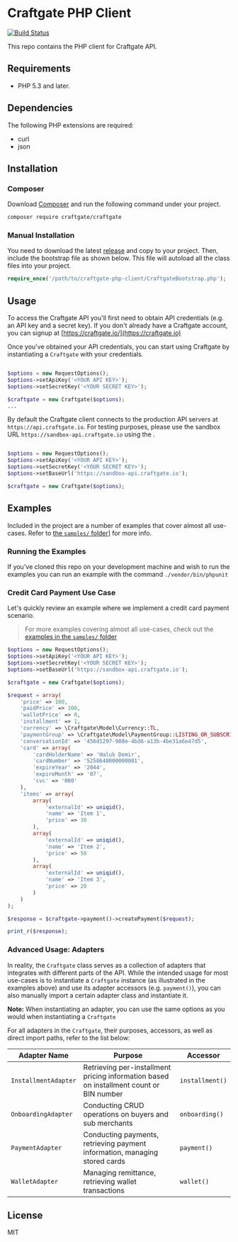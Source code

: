 # Craftgate PHP Client

[![Build Status](https://github.com/craftgate/craftgate-php-client/workflows/Build%20Craftgate%20PHP%20Client/badge.svg?branch=master)](https://github.com/craftgate/craftgate-php-client/actions)

This repo contains the PHP client for Craftgate API.

## Requirements
- PHP 5.3 and later.

## Dependencies
The following PHP extensions are required:
* curl
* json

## Installation
### Composer
Download [Composer](https://getcomposer.org/download/) and run the following command under your project.
```bash
composer require craftgate/craftgate
```

### Manual Installation
You need to download the latest [release](https://github.com/craftgate/craftgate-java-client/releases) and copy to your project. Then, include the bootstrap file as shown below. This file will autoload all the class files into your project.

```php
require_once('/path/to/craftgate-php-client/CraftgateBootstrap.php');
```

## Usage
To access the Craftgate API you'll first need to obtain API credentials (e.g. an API key and a secret key). If you don't already have a Craftgate account, you can signup at [https://craftgate.io/](https://craftgate.io)

Once you've obtained your API credentials, you can start using Craftgate by instantiating a `Craftgate` with your credentials.

```php

$options = new RequestOptions();
$options->setApiKey('<YOUR API KEY>');
$options->setSecretKey('<YOUR SECRET KEY>');

$craftgate = new Craftgate($options);
...

```

By default the Craftgate client connects to the production API servers at `https://api.craftgate.io`. For testing purposes, please use the sandbox URL `https://sandbox-api.craftgate.io` using the .

```php

$options = new RequestOptions();
$options->setApiKey('<YOUR API KEY>');
$options->setSecretKey('<YOUR SECRET KEY>');
$options->setBaseUrl('https://sandbox-api.craftgate.io');

$craftgate = new Craftgate($options);

```

## Examples
Included in the project are a number of examples that cover almost all use-cases. Refer to [the `samples/` folder](./samples)] for more info.

### Running the Examples
If you've cloned this repo on your development machine and wish to run the examples you can run an example with the command `./vendor/bin/phpunit`

### Credit Card Payment Use Case
Let's quickly review an example where we implement a credit card payment scenario.

> For more examples covering almost all use-cases, check out the [examples in the `samples/` folder](./samples)

```php
$options = new RequestOptions();
$options->setApiKey('<YOUR API KEY>');
$options->setSecretKey('<YOUR SECRET KEY>');
$options->setBaseUrl('https://sandbox-api.craftgate.io');

$craftgate = new Craftgate($options);

$request = array(
    'price' => 100,
    'paidPrice' => 100,
    'walletPrice' => 0,
    'installment' => 1,
    'currency' => \Craftgate\Model\Currency::TL,
    'paymentGroup' => \Craftgate\Model\PaymentGroup::LISTING_OR_SUBSCRIPTION,
    'conversationId' => '456d1297-908e-4bd6-a13b-4be31a6e47d5',
    'card' => array(
        'cardHolderName' => 'Haluk Demir',
        'cardNumber' => '5258640000000001',
        'expireYear' => '2044',
        'expireMonth' => '07',
        'cvc' => '000'
    ),
    'items' => array(
        array(
            'externalId' => uniqid(),
            'name' => 'Item 1',
            'price' => 30
        ),
        array(
            'externalId' => uniqid(),
            'name' => 'Item 2',
            'price' => 50
        ),
        array(
            'externalId' => uniqid(),
            'name' => 'Item 3',
            'price' => 20
        )
    )
);

$response = $craftgate->payment()->createPayment($request);

print_r($response);

```

### Advanced Usage: Adapters
In reality, the `Craftgate` class serves as a collection of adapters that integrates with different parts of the API. While the intended usage for most use-cases is to instantiate a `Craftgate` instance (as illustrated in the examples above) and use its adapter accessors (e.g. `payment()`), you can also manually import a certain adapter class and instantiate it.

**Note:** When instantiating an adapter, you can use the same options as you would when instantiating a `Craftgate`

For all adapters in the `Craftgate`, their purposes, accessors, as well as direct import paths, refer to the list below:

| Adapter Name | Purpose | Accessor |
|--------------|---------|----------|
| `InstallmentAdapter` | Retrieving per-installment pricing information based on installment count or BIN number | `installment()` |
| `OnboardingAdapter` | Conducting CRUD operations on buyers and sub merchants | `onboarding()` |
| `PaymentAdapter` | Conducting payments, retrieving payment information, managing stored cards | `payment()` |
| `WalletAdapter` | Managing remittance, retrieving wallet transactions | `wallet()` |

## License
MIT
